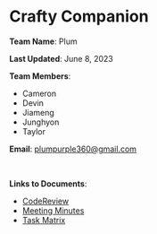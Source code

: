 # Crafty Companion


__Team Name__: Plum

__Last Updated__: June 8, 2023

__Team Members__:
* Cameron 
* Devin 
* Jiameng 
* Junghyon 
* Taylor

__Email__: plumpurple360@gmail.com

<br>

__Links to Documents__:

* [CodeReview](https://github.com/PlumTCSS360/blessed-repository/blob/main/ReadMeForReview.MD)
* [Meeting Minutes](https://github.com/PlumTCSS360/blessed-repository/blob/a8cc699ee049400639e6896535900860817ff5bc/Weekly%20Reports/Team%20Plum%20Meeting%20Minutes.pdf)
* [Task Matrix](https://github.com/PlumTCSS360/blessed-repository/blob/b14bb56772ef09f7735f99829145dd5976a8204d/Weekly%20Reports/Team%20Plum%20Task%20Matrix.pdf)
